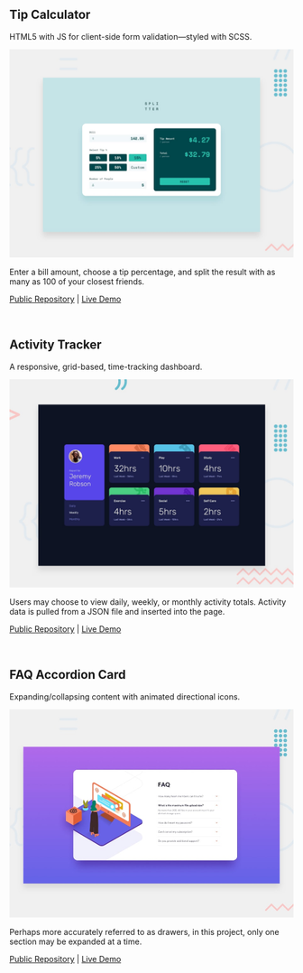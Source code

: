 ## Tip Calculator

HTML5 with JS for client-side form validation—styled with SCSS.

[![Tip Calculator Preview](./images/tip-calculator-preview.jpg)](https://jordon-young.github.io/fem-tip-calculator/)

Enter a bill amount, choose a tip percentage, and split the result with as many as 100 of your closest friends.

[Public Repository](https://github.com/jordon-young/fem-tip-calculator) | [Live Demo](https://jordon-young.github.io/fem-tip-calculator/)

<br>

## Activity Tracker

A responsive, grid-based, time-tracking dashboard.

[![Activity Tracker Preview](./images/activity-tracker-preview.jpg)](https://jordon-young.github.io/fem-activity-tracker/)

Users may choose to view daily, weekly, or monthly activity totals. Activity data is pulled from a JSON file and inserted into the page.

[Public Repository](https://github.com/jordon-young/fem-activity-tracker) | [Live Demo](https://jordon-young.github.io/fem-activity-tracker/)

<br>

## FAQ Accordion Card

Expanding/collapsing content with animated directional icons.

[![FAQ Accordion Card Preview](./images/faq-accordion-card-preview.jpg)](https://jordon-young.github.io/fem-faq-accordion-card/)

Perhaps more accurately referred to as drawers, in this project, only one section may be expanded at a time.

[Public Repository](https://github.com/jordon-young/fem-faq-accordion-card) | [Live Demo](https://jordon-young.github.io/fem-faq-accordion-card/)
